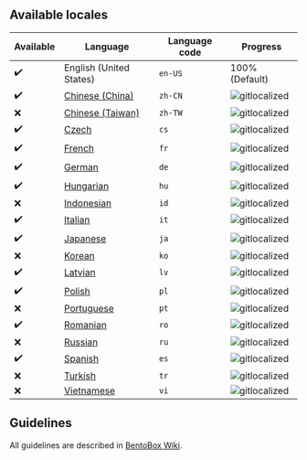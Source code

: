 ## Available locales

| Available | Language | Language code | Progress |
| --- | ---------- | --- | ----------- |
| :heavy_check_mark: | English (United States) | `en-US` | 100% (Default) |
| :heavy_check_mark: | [Chinese (China)](https://gitlocalize.com/repo/2854/zh-CN/src/main/resources/locales) | `zh-CN` | ![gitlocalized](https://gitlocalize.com/repo/2854/zh-CN//badge.svg) |
| :x: | [Chinese (Taiwan)](https://gitlocalize.com/repo/2854/zh-TW/src/main/resources/locales) | `zh-TW` | ![gitlocalized](https://gitlocalize.com/repo/2854/zh-TW//badge.svg) |
| :heavy_check_mark: | [Czech](https://gitlocalize.com/repo/2854/cs/src/main/resources/locales) | `cs` | ![gitlocalized](https://gitlocalize.com/repo/2854/cs/badge.svg) |
| :heavy_check_mark: | [French](https://gitlocalize.com/repo/2854/fr/src/main/resources/locales) | `fr` | ![gitlocalized](https://gitlocalize.com/repo/2854/fr/badge.svg) |
| :heavy_check_mark: | [German](https://gitlocalize.com/repo/2854/de/src/main/resources/locales) | `de` | ![gitlocalized](https://gitlocalize.com/repo/2854/de/badge.svg) |
| :heavy_check_mark: | [Hungarian](https://gitlocalize.com/repo/2854/hu/src/main/resources/locales) | `hu` | ![gitlocalized](https://gitlocalize.com/repo/2854/hu/badge.svg) |
| :x: | [Indonesian](https://gitlocalize.com/repo/2854/id/src/main/resources/locales) | `id` | ![gitlocalized](https://gitlocalize.com/repo/2854/id/badge.svg) |
| :heavy_check_mark: | [Italian](https://gitlocalize.com/repo/2854/it/src/main/resources/locales) | `it` | ![gitlocalized](https://gitlocalize.com/repo/2854/it/badge.svg) |
| :heavy_check_mark: | [Japanese](https://gitlocalize.com/repo/2854/ja/src/main/resources/locales) | `ja` | ![gitlocalized](https://gitlocalize.com/repo/2854/ja/badge.svg) |
| :x: | [Korean](https://gitlocalize.com/repo/2854/ko/src/main/resources/locales) | `ko` | ![gitlocalized](https://gitlocalize.com/repo/2854/ko/badge.svg) |
| :heavy_check_mark: | [Latvian](https://gitlocalize.com/repo/2854/lv/src/main/resources/locales) | `lv` | ![gitlocalized](https://gitlocalize.com/repo/2854/lv/badge.svg) |
| :heavy_check_mark: | [Polish](https://gitlocalize.com/repo/2854/pl/src/main/resources/locales) | `pl` | ![gitlocalized](https://gitlocalize.com/repo/2854/pl/badge.svg) |
| :x: | [Portuguese](https://gitlocalize.com/repo/2854/pt/src/main/resources/locales) | `pt` | ![gitlocalized](https://gitlocalize.com/repo/2854/pt/badge.svg) |
| :heavy_check_mark: | [Romanian](https://gitlocalize.com/repo/2854/ro/src/main/resources/locales) | `ro` | ![gitlocalized](https://gitlocalize.com/repo/2854/ro/badge.svg) |
| :x: | [Russian](https://gitlocalize.com/repo/2854/ru/src/main/resources/locales) | `ru` | ![gitlocalized](https://gitlocalize.com/repo/2854/ru/badge.svg) |
| :heavy_check_mark: | [Spanish](https://gitlocalize.com/repo/2854/es/src/main/resources/locales) | `es` | ![gitlocalized](https://gitlocalize.com/repo/2854/es/badge.svg) |
| :x: | [Turkish](https://gitlocalize.com/repo/2854/tr/src/main/resources/locales) | `tr` | ![gitlocalized](https://gitlocalize.com/repo/2854/tr/badge.svg) |
| :x: | [Vietnamese](https://gitlocalize.com/repo/2854/vi/src/main/resources/locales) | `vi` | ![gitlocalized](https://gitlocalize.com/repo/2854/vi/badge.svg) |

## Guidelines
All guidelines are described in [BentoBox Wiki](https://github.com/BentoBoxWorld/BentoBox/wiki/Translate-BentoBox-and-addons#guidelines).